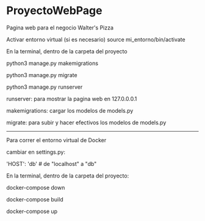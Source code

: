 # ProyectoWebPage
Pagina web para el negocio Walter's Pizza

Activar entorno virtual (si es necesario)
source mi_entorno/bin/activate


En la terminal, dentro de la carpeta del proyecto

python3 manage.py makemigrations

python3 manage.py migrate

python3 manage.py runserver

runserver: para mostrar la pagina web en 127.0.0.0.1

makemigrations: cargar los modelos de models.py

migrate: para subir y hacer efectivos los modelos de models.py


-------------------------------------------------------------------------

Para correr el entorno virtual de Docker

cambiar en settings.py:

'HOST': 'db' # de "localhost" a "db"

En la terminal, dentro de la carpeta del proyecto:

docker-compose down 

docker-compose build

docker-compose up

